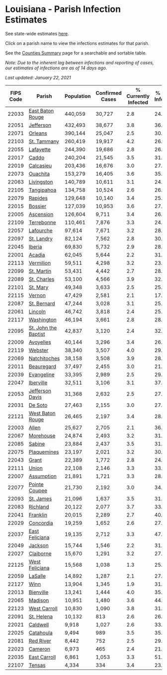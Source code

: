 # Louisiana - Parish Infection Estimates

See state-wide estimates [here](/infections/us-la).

Click on a parish name to view the infections estimates for that parish.

See the [Counties Summary](/infections/summary-counties) page for a searchable and sortable table.

*Note: Due to the inherent lag between infections and reporting of cases, our estimates of infections are as of 14 days ago.*

*Last updated: January 22, 2021*

|   FIPS Code |                                       Parish |   Population |   Confirmed Cases |   % Currently Infected |   % Total Infected |
|-------------|----------------------------------------------|--------------|-------------------|------------------------|--------------------|
|       22033 |         [East Baton Rouge](east-baton-rouge) |      440,059 |            30,727 |                    2.8 |               24.7 |
|       22051 |                       [Jefferson](jefferson) |      432,493 |            38,677 |                    3.8 |               36.2 |
|       22071 |                           [Orleans](orleans) |      390,144 |            25,047 |                    2.5 |               30.1 |
|       22103 |                   [St. Tammany](st.-tammany) |      260,419 |            19,917 |                    4.2 |               26.1 |
|       22055 |                       [Lafayette](lafayette) |      244,390 |            19,686 |                    2.8 |               26.8 |
|       22017 |                               [Caddo](caddo) |      240,204 |            21,545 |                    3.5 |               31.2 |
|       22019 |                       [Calcasieu](calcasieu) |      203,436 |            16,676 |                    3.0 |               27.2 |
|       22073 |                         [Ouachita](ouachita) |      153,279 |            16,405 |                    3.6 |               35.6 |
|       22063 |                     [Livingston](livingston) |      140,789 |            10,611 |                    3.1 |               24.2 |
|       22105 |                     [Tangipahoa](tangipahoa) |      134,758 |            10,524 |                    2.6 |               26.6 |
|       22079 |                           [Rapides](rapides) |      129,648 |            10,140 |                    3.4 |               25.6 |
|       22015 |                           [Bossier](bossier) |      127,039 |            10,953 |                    3.6 |               27.2 |
|       22005 |                       [Ascension](ascension) |      126,604 |             9,711 |                    3.4 |               26.3 |
|       22109 |                     [Terrebonne](terrebonne) |      110,461 |             7,876 |                    3.3 |               24.6 |
|       22057 |                       [Lafourche](lafourche) |       97,614 |             7,671 |                    3.2 |               28.2 |
|       22097 |                     [St. Landry](st.-landry) |       82,124 |             7,562 |                    2.8 |               30.2 |
|       22045 |                             [Iberia](iberia) |       69,830 |             5,732 |                    2.9 |               28.5 |
|       22001 |                             [Acadia](acadia) |       62,045 |             5,644 |                    2.2 |               31.2 |
|       22113 |                       [Vermilion](vermilion) |       59,511 |             4,298 |                    3.2 |               23.4 |
|       22099 |                     [St. Martin](st.-martin) |       53,431 |             4,442 |                    2.7 |               28.6 |
|       22089 |                   [St. Charles](st.-charles) |       53,100 |             4,566 |                    3.9 |               32.3 |
|       22101 |                         [St. Mary](st.-mary) |       49,348 |             3,633 |                    2.5 |               25.8 |
|       22115 |                             [Vernon](vernon) |       47,429 |             2,581 |                    2.1 |               17.3 |
|       22087 |                   [St. Bernard](st.-bernard) |       47,244 |             3,028 |                    3.1 |               25.4 |
|       22061 |                           [Lincoln](lincoln) |       46,742 |             3,818 |                    2.4 |               25.6 |
|       22117 |                     [Washington](washington) |       46,194 |             3,661 |                    2.8 |               28.2 |
|       22095 | [St. John the Baptist](st.-john-the-baptist) |       42,837 |             3,120 |                    2.4 |               32.9 |
|       22009 |                       [Avoyelles](avoyelles) |       40,144 |             3,296 |                    3.4 |               26.6 |
|       22119 |                           [Webster](webster) |       38,340 |             3,507 |                    4.0 |               29.2 |
|       22069 |                 [Natchitoches](natchitoches) |       38,158 |             3,508 |                    3.9 |               28.9 |
|       22011 |                     [Beauregard](beauregard) |       37,497 |             2,455 |                    3.0 |               21.1 |
|       22039 |                     [Evangeline](evangeline) |       33,395 |             2,989 |                    2.5 |               29.1 |
|       22047 |                       [Iberville](iberville) |       32,511 |             3,106 |                    3.1 |               37.3 |
|       22053 |           [Jefferson Davis](jefferson-davis) |       31,368 |             2,632 |                    2.5 |               27.6 |
|       22031 |                           [De Soto](de-soto) |       27,463 |             2,155 |                    3.0 |               27.8 |
|       22121 |         [West Baton Rouge](west-baton-rouge) |       26,465 |             2,197 |                    3.4 |               28.1 |
|       22003 |                               [Allen](allen) |       25,627 |             2,705 |                    2.1 |               36.3 |
|       22067 |                       [Morehouse](morehouse) |       24,874 |             2,493 |                    3.2 |               31.5 |
|       22085 |                             [Sabine](sabine) |       23,884 |             2,437 |                    3.5 |               31.8 |
|       22075 |                   [Plaquemines](plaquemines) |       23,197 |             2,021 |                    3.2 |               30.7 |
|       22043 |                               [Grant](grant) |       22,389 |             1,772 |                    2.8 |               24.4 |
|       22111 |                               [Union](union) |       22,108 |             2,146 |                    3.3 |               33.6 |
|       22007 |                     [Assumption](assumption) |       21,891 |             1,721 |                    3.3 |               28.3 |
|       22077 |               [Pointe Coupee](pointe-coupee) |       21,730 |             2,192 |                    3.0 |               34.5 |
|       22093 |                       [St. James](st.-james) |       21,096 |             1,637 |                    3.5 |               31.3 |
|       22083 |                         [Richland](richland) |       20,122 |             2,077 |                    3.7 |               33.6 |
|       22041 |                         [Franklin](franklin) |       20,015 |             2,289 |                    2.7 |               40.1 |
|       22029 |                       [Concordia](concordia) |       19,259 |             1,652 |                    2.6 |               27.1 |
|       22037 |             [East Feliciana](east-feliciana) |       19,135 |             2,712 |                    3.3 |               47.2 |
|       22049 |                           [Jackson](jackson) |       15,744 |             1,546 |                    2.2 |               31.2 |
|       22027 |                       [Claiborne](claiborne) |       15,670 |             1,291 |                    3.2 |               27.0 |
|       22125 |             [West Feliciana](west-feliciana) |       15,568 |             1,038 |                    1.3 |               25.1 |
|       22059 |                           [LaSalle](lasalle) |       14,892 |             1,287 |                    2.1 |               27.4 |
|       22127 |                                 [Winn](winn) |       13,904 |             1,345 |                    1.9 |               31.4 |
|       22013 |                       [Bienville](bienville) |       13,241 |             1,444 |                    4.0 |               35.7 |
|       22065 |                           [Madison](madison) |       10,951 |             1,480 |                    3.6 |               44.6 |
|       22123 |                 [West Carroll](west-carroll) |       10,830 |             1,090 |                    3.8 |               31.6 |
|       22091 |                     [St. Helena](st.-helena) |       10,132 |               813 |                    2.6 |               26.9 |
|       22021 |                         [Caldwell](caldwell) |        9,918 |             1,027 |                    2.6 |               33.3 |
|       22025 |                       [Catahoula](catahoula) |        9,494 |               989 |                    3.5 |               35.0 |
|       22081 |                       [Red River](red-river) |        8,442 |               752 |                    2.5 |               29.4 |
|       22023 |                           [Cameron](cameron) |        6,973 |               465 |                    2.4 |               21.2 |
|       22035 |                 [East Carroll](east-carroll) |        6,861 |             1,053 |                    3.3 |               51.2 |
|       22107 |                             [Tensas](tensas) |        4,334 |               334 |                    3.4 |               23.9 |